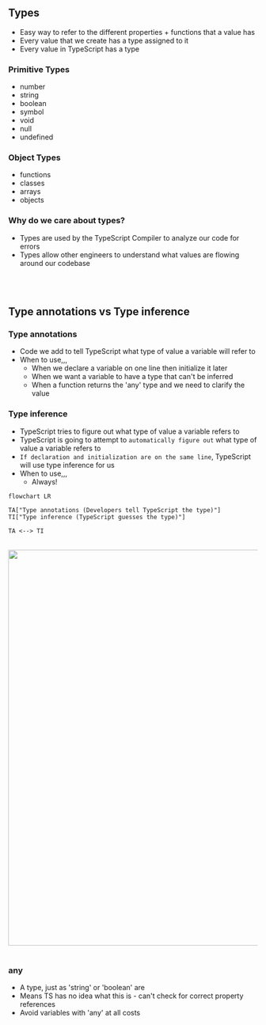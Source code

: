 ## Types

-   Easy way to refer to the different properties + functions that a value has
-   Every value that we create has a type assigned to it
-   Every value in TypeScript has a type

### Primitive Types

-   number
-   string
-   boolean
-   symbol
-   void
-   null
-   undefined

### Object Types

-   functions
-   classes
-   arrays
-   objects

### Why do we care about types?

-   Types are used by the TypeScript Compiler to analyze our code for errors
-   Types allow other engineers to understand what values are flowing around our codebase

<br>
<br>

## Type annotations vs Type inference

### Type annotations

-   Code we add to tell TypeScript what type of value a variable will refer to
-   When to use,,,
    -   When we declare a variable on one line then initialize it later
    -   When we want a variable to have a type that can't be inferred
    -   When a function returns the 'any' type and we need to clarify the value

### Type inference

-   TypeScript tries to figure out what type of value a variable refers to
-   TypeScript is going to attempt to `automatically figure out` what type of value a variable refers to
-   `If declaration and initialization are on the same line`, TypeScript will use type inference for us
-   When to use,,,
    -   Always!

```mermaid
flowchart LR

TA["Type annotations (Developers tell TypeScript the type)"]
TI["Type inference (TypeScript guesses the type)"]

TA <--> TI
```

<br>

<image src="../public/type-annotations.png" width="800px" />

<br>
<br>

### any

-   A type, just as 'string' or 'boolean' are
-   Means TS has no idea what this is - can't check for correct property references
-   Avoid variables with 'any' at all costs
